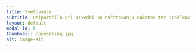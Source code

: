 ```yaml
---
title: Svetovanje
subtitle: Priporočila pri uzvedbi in načrtovanju načrtov ter izdelkov
layout: default
modal-id: 5
thumbnail: counseling.jpg
alt: image-alt
---
```

